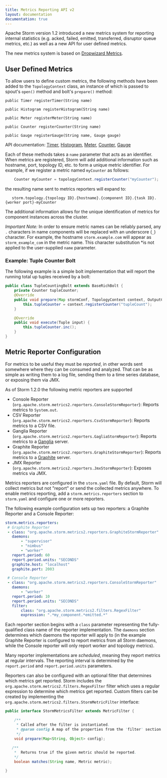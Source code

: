 ```yaml
---
title: Metrics Reporting API v2
layout: documentation
documentation: true
---
```

Apache Storm version 1.2 introduced a new metrics system for reporting
internal statistics (e.g. acked, failed, emitted, transferred, disruptor queue metrics, etc.) as well as a 
new API for user defined metrics.

The new metrics system is based on [Dropwizard Metrics](http://metrics.dropwizard.io).


## User Defined Metrics
To allow users to define custom metrics, the following methods have been added to the `TopologyContext`
class, an instance of which is passed to spout's `open()` method and bolt's `prepare()` method:

    public Timer registerTimer(String name)

    public Histogram registerHistogram(String name)

    public Meter registerMeter(String name)

    public Counter registerCounter(String name)

    public Gauge registerGauge(String name, Gauge gauge)

API documentation: [Timer](http://metrics.dropwizard.io/4.0.0/apidocs/com/codahale/metrics/Timer.html), 
[Histogram](http://metrics.dropwizard.io/4.0.0/apidocs/com/codahale/metrics/Histogram.html),
[Meter](http://metrics.dropwizard.io/4.0.0/apidocs/com/codahale/metrics/Meter.html),
[Counter](http://metrics.dropwizard.io/4.0.0/apidocs/com/codahale/metrics/Counter.html),
[Gauge](http://metrics.dropwizard.io/4.0.0/apidocs/com/codahale/metrics/Gauge.html)

Each of these methods takes a `name` parameter that acts as an identifier. When metrics are 
registered, Storm will add additional information such as hostname, port, topology ID, etc. to form a unique metric
identifier. For example, if we register a metric named `myCounter` as follows:

```java
    Counter myCounter = topologyContext.registerCounter("myCounter");
```
the resulting name sent to metrics reporters will expand to:

```
   storm.topology.{topology ID}.{hostname}.{component ID}.{task ID}.{worker port}-myCounter 
```

The additional information allows for the unique identification of metrics for component instances across the cluster.

*Important Note:* In order to ensure metric names can be reliably parsed, any `.` characters in name components will
be replaced with an underscore (`_`) character. For example, the hostname `storm.example.com` will appear as
`storm_example_com` in the metric name. This character substitution *is not applied to the user-supplied `name` parameter.

### Example: Tuple Counter Bolt
The following example is a simple bolt implementation that will report the running total up tuples received by a bolt:

```java
public class TupleCountingBolt extends BaseRichBolt {
    private Counter tupleCounter;
    @Override
    public void prepare(Map stormConf, TopologyContext context, OutputCollector collector) {
        this.tupleCounter = context.registerCounter("tupleCount");
    }

    @Override
    public void execute(Tuple input) {
        this.tupleCounter.inc();
    }
}
```
 
## Metric Reporter Configuration

 For metrics to be useful they must be *reported*, in other words sent somewhere where they can be consumed and analyzed.
 That can be as simple as writing them to a log file, sending them to a time series database, or exposing them via JMX.
 
 As of Storm 1.2.0 the following metric reporters are supported
 
  * Console Reporter (`org.apache.storm.metrics2.reporters.ConsoleStormReporter`):
    Reports metrics to `System.out`.
  * CSV Reporter (`org.apache.storm.metrics2.reporters.CsvStormReporter`):
    Reports metrics to a CSV file.
  * Ganglia Reporter (`org.apache.storm.metrics2.reporters.GagliaStormReporter`):
    Reports metrics to a [Ganglia](http://ganglia.info) server.
  * Graphite Reporter (`org.apache.storm.metrics2.reporters.GraphiteStormReporter`):
    Reports metrics to a [Graphite](https://graphiteapp.org) server.
  * JMX Reporter (`org.apache.storm.metrics2.reporters.JmxStormReporter`):
    Exposes metrics via JMX.
  
  
 Metrics reporters are configured in the `storm.yaml` file. By default, Storm will collect metrics but not "report" or
 send the collected metrics anywhere. To enable metrics reporting, add a `storm.metrics.reporters` section to `storm.yaml`
 and configure one or more reporters.
 
 The following example configuration sets up two reporters: a Graphite Reporter and a Console Reporter:
 
 ```yaml
storm.metrics.reporters:
  # Graphite Reporter
  - class: "org.apache.storm.metrics2.reporters.GraphiteStormReporter"
    daemons:
        - "supervisor"
        - "nimbus"
        - "worker"
    report.period: 60
    report.period.units: "SECONDS"
    graphite.host: "localhost"
    graphite.port: 2003

  # Console Reporter
  - class: "org.apache.storm.metrics2.reporters.ConsoleStormReporter"
    daemons:
        - "worker"
    report.period: 10
    report.period.units: "SECONDS"
    filter:
        class: "org.apache.storm.metrics2.filters.RegexFilter"
        expression: ".*my_component.*emitted.*"

```

Each reporter section begins with a `class` parameter representing the fully-qualified class name of the reporter 
implementation. The `daemons` section determines which daemons the reporter will apply to (in the example Graphite
Reporter is configured to report metrics from all Storm daemons, while the Console reporter will only report worker and
topology metrics).

Many reporter implementations are *scheduled*, meaning they report metrics at regular intervals. The reporting interval
is determined by the `report.period` and `report.period.units` parameters.

Reporters can also be configured with an optional filter that determines which metrics get reported. Storm includes the
`org.apache.storm.metrics2.filters.RegexFilter` filter which uses a regular expression to determine which metrics get
reported. Custom filters can be created by implementing the `org.apache.storm.metrics2.filters.StormMetricFilter`
interface:

```java
public interface StormMetricsFilter extends MetricFilter {

    /**
     * Called after the filter is instantiated.
     * @param config A map of the properties from the 'filter' section of the reporter configuration.
     */
    void prepare(Map<String, Object> config);
    
   /**
    *  Returns true if the given metric should be reported.
    */
    boolean matches(String name, Metric metric);

}
```

